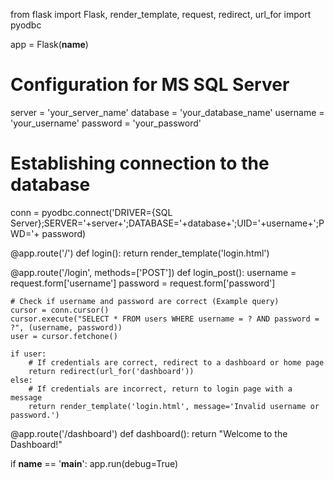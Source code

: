 from flask import Flask, render_template, request, redirect, url_for
import pyodbc

app = Flask(__name__)

# Configuration for MS SQL Server
server = 'your_server_name'
database = 'your_database_name'
username = 'your_username'
password = 'your_password'

# Establishing connection to the database
conn = pyodbc.connect('DRIVER={SQL Server};SERVER='+server+';DATABASE='+database+';UID='+username+';PWD='+ password)

@app.route('/')
def login():
    return render_template('login.html')

@app.route('/login', methods=['POST'])
def login_post():
    username = request.form['username']
    password = request.form['password']

    # Check if username and password are correct (Example query)
    cursor = conn.cursor()
    cursor.execute("SELECT * FROM users WHERE username = ? AND password = ?", (username, password))
    user = cursor.fetchone()

    if user:
        # If credentials are correct, redirect to a dashboard or home page
        return redirect(url_for('dashboard'))
    else:
        # If credentials are incorrect, return to login page with a message
        return render_template('login.html', message='Invalid username or password.')

@app.route('/dashboard')
def dashboard():
    return "Welcome to the Dashboard!"

if __name__ == '__main__':
    app.run(debug=True)
